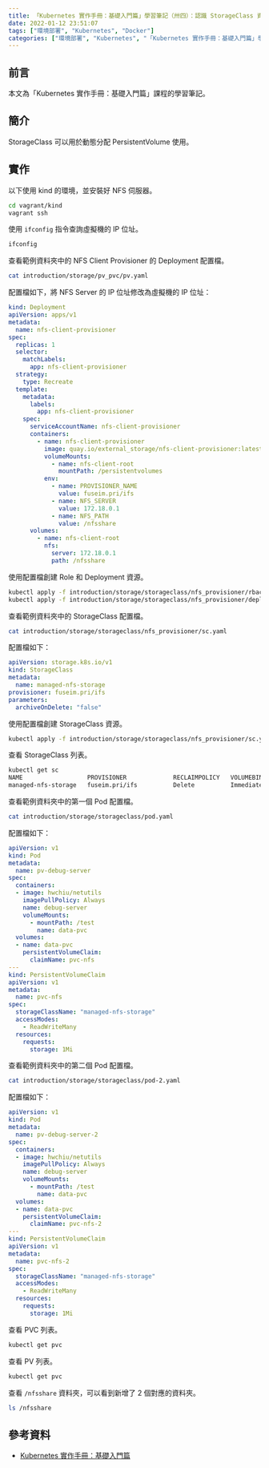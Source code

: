 ```yaml
---
title: 「Kubernetes 實作手冊：基礎入門篇」學習筆記（卅四）：認識 StorageClass 資源
date: 2022-01-12 23:51:07
tags: ["環境部署", "Kubernetes", "Docker"]
categories: ["環境部署", "Kubernetes", "「Kubernetes 實作手冊：基礎入門篇」學習筆記"]
---
```


## 前言

本文為「Kubernetes 實作手冊：基礎入門篇」課程的學習筆記。

## 簡介

StorageClass 可以用於動態分配 PersistentVolume 使用。

## 實作

以下使用 kind 的環境，並安裝好 NFS 伺服器。

```BASH
cd vagrant/kind
vagrant ssh
```

使用 `ifconfig` 指令查詢虛擬機的 IP 位址。

```BASH
ifconfig
```

查看範例資料夾中的 NFS Client Provisioner 的 Deployment 配置檔。

```BASH
cat introduction/storage/pv_pvc/pv.yaml
```

配置檔如下，將 NFS Server 的 IP 位址修改為虛擬機的 IP 位址：

```YAML
kind: Deployment
apiVersion: apps/v1
metadata:
  name: nfs-client-provisioner
spec:
  replicas: 1
  selector:
    matchLabels:
      app: nfs-client-provisioner
  strategy:
    type: Recreate
  template:
    metadata:
      labels:
        app: nfs-client-provisioner
    spec:
      serviceAccountName: nfs-client-provisioner
      containers:
        - name: nfs-client-provisioner
          image: quay.io/external_storage/nfs-client-provisioner:latest
          volumeMounts:
            - name: nfs-client-root
              mountPath: /persistentvolumes
          env:
            - name: PROVISIONER_NAME
              value: fuseim.pri/ifs
            - name: NFS_SERVER
              value: 172.18.0.1
            - name: NFS_PATH
              value: /nfsshare
      volumes:
        - name: nfs-client-root
          nfs:
            server: 172.18.0.1
            path: /nfsshare
```

使用配置檔創建 Role 和 Deployment 資源。

```BASH
kubectl apply -f introduction/storage/storageclass/nfs_provisioner/rbac.yaml
kubectl apply -f introduction/storage/storageclass/nfs_provisioner/deploy.yaml
```

查看範例資料夾中的 StorageClass 配置檔。

```BASH
cat introduction/storage/storageclass/nfs_provisioner/sc.yaml
```

配置檔如下：

```YAML
apiVersion: storage.k8s.io/v1
kind: StorageClass
metadata:
  name: managed-nfs-storage
provisioner: fuseim.pri/ifs
parameters:
  archiveOnDelete: "false"
```

使用配置檔創建 StorageClass 資源。

```BASH
kubectl apply -f introduction/storage/storageclass/nfs_provisioner/sc.yaml
```

查看 StorageClass 列表。

```BASH
kubectl get sc
NAME                  PROVISIONER             RECLAIMPOLICY   VOLUMEBINDINGMODE      ALLOWVOLUMEEXPANSION   AGE
managed-nfs-storage   fuseim.pri/ifs          Delete          Immediate              false                  25s
```

查看範例資料夾中的第一個 Pod 配置檔。

```BASH
cat introduction/storage/storageclass/pod.yaml
```

配置檔如下：

```YAML
apiVersion: v1
kind: Pod
metadata:
  name: pv-debug-server
spec:
  containers:
  - image: hwchiu/netutils
    imagePullPolicy: Always
    name: debug-server
    volumeMounts:
      - mountPath: /test
        name: data-pvc
  volumes:
  - name: data-pvc
    persistentVolumeClaim:
      claimName: pvc-nfs
---
kind: PersistentVolumeClaim
apiVersion: v1
metadata:
  name: pvc-nfs
spec:
  storageClassName: "managed-nfs-storage"
  accessModes:
    - ReadWriteMany
  resources:
    requests:
      storage: 1Mi
```

查看範例資料夾中的第二個 Pod 配置檔。

```BASH
cat introduction/storage/storageclass/pod-2.yaml
```

配置檔如下：

```YAML
apiVersion: v1
kind: Pod
metadata:
  name: pv-debug-server-2
spec:
  containers:
  - image: hwchiu/netutils
    imagePullPolicy: Always
    name: debug-server
    volumeMounts:
      - mountPath: /test
        name: data-pvc
  volumes:
  - name: data-pvc
    persistentVolumeClaim:
      claimName: pvc-nfs-2
---
kind: PersistentVolumeClaim
apiVersion: v1
metadata:
  name: pvc-nfs-2
spec:
  storageClassName: "managed-nfs-storage"
  accessModes:
    - ReadWriteMany
  resources:
    requests:
      storage: 1Mi
```

查看 PVC 列表。

```BASH
kubectl get pvc
```

查看 PV 列表。

```BASH
kubectl get pvc
```

查看 `/nfsshare` 資料夾，可以看到新增了 2 個對應的資料夾。

```BASH
ls /nfsshare
```

## 參考資料

- [Kubernetes 實作手冊：基礎入門篇](https://hiskio.com/courses/349/about)
